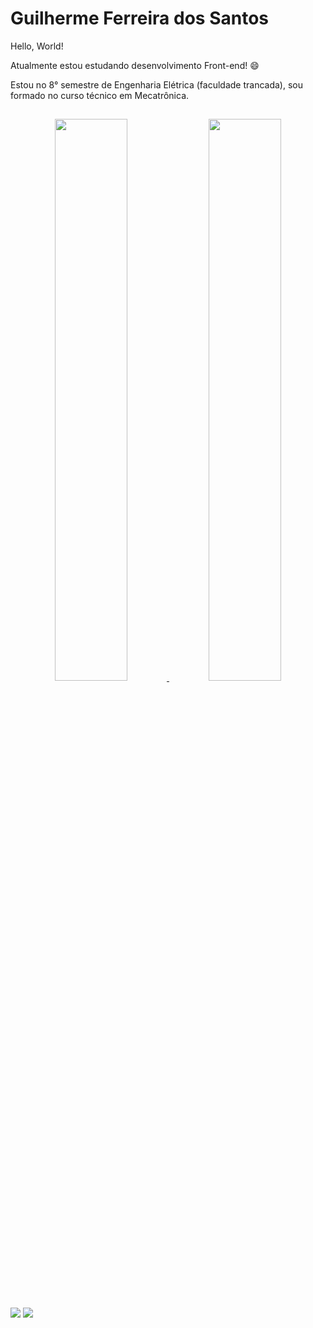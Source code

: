 # Guilherme Ferreira dos Santos

Hello, World! 

Atualmente estou estudando desenvolvimento Front-end! :smile:

Estou no 8° semestre de Engenharia Elétrica (faculdade trancada), sou formado no curso técnico em Mecatrônica.

##

<div align="center">
  <a href="https://github.com/GuilhermeFSDev">
    <img width="48%" src="https://github-readme-stats.vercel.app/api?username=guilhermefsdev&show_icons=true&theme=dark&include_all_commits=true&count_private=true"/>
    <img width="48%" src="https://github-readme-stats.vercel.app/api/top-langs/?username=guilhermefsdev&layout=compact&langs_count=7&theme=dark"/>
</div>

##

<div>
  <a href="https://www.linkedin.com/in/guilherme-ferreira-dos-santos/" target="_blank"><img src="https://img.shields.io/badge/-LinkedIn-%230077B5?style=for-the-badge&logo=linkedin&logoColor=white" target="_blank"></a>
  <a href="mailto:guilhermefsantos.dev@gmail.com"><img src="https://img.shields.io/badge/-Gmail-%23333?style=for-the-badge&logo=gmail&logoColor=white" target="_blank"></a>
</div>
